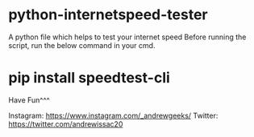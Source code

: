 # python-internetspeed-tester
A python file which helps to test your internet speed
Before running the script, run the below command in your cmd.
# pip install speedtest-cli

Have Fun^^^

Instagram: <https://www.instagram.com/_andrewgeeks/>
Twitter: <https://twitter.com/andrewissac20>

